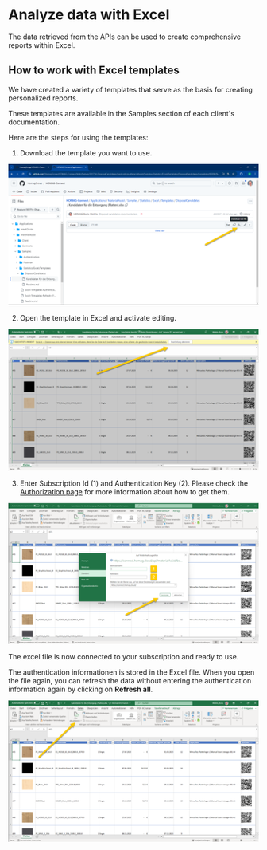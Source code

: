 # Analyze data with Excel

The data retrieved from the APIs can be used to create comprehensive reports within Excel.  

## How to work with Excel templates

We have created a variety of templates that serve as the basis for creating personalized reports. 

These templates are available in the Samples section of each client's documentation.

Here are the steps for using the templates:

1. Download the template you want to use.

![alt text](Images/Excel-Templates-Download-de.png)

2. Open the template in Excel and activate editing.

![alt text](Images/Excel-Templates-Activate-de.png)

3. Enter Subscription Id (1) and Authentication Key (2). Please check the [Authorization page](../../Authentication/Readme.md) for more information about how to get them.

![alt text](Images/Excel-Templates-Authentication-de.png)

The excel file is now connected to your subscription and ready to use. 

The authentication informationen is stored in the Excel file. When you open the file again, you can refresh the data without entering the authentication information again by clicking on <strong>Refresh all</strong>.

![alt text](Images/Excel-Templates-Refresh-de.png)